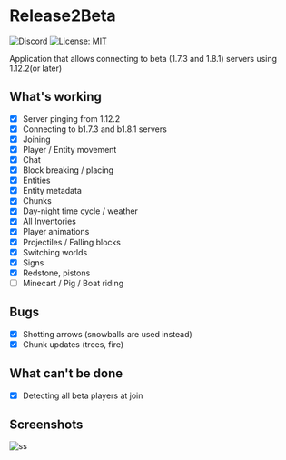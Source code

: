 # Release2Beta
[![Discord](https://img.shields.io/discord/684429844947271767.svg?label=Discord)](https://discord.gg/3sjqe6b)
[![License: MIT](https://img.shields.io/badge/license-MIT-red.svg)](LICENSE)

Application that allows connecting to beta (1.7.3 and 1.8.1) servers using 1.12.2(or later)

## What's working
- [x] Server pinging from 1.12.2
- [x] Connecting to b1.7.3 and b1.8.1 servers
- [x] Joining
- [x] Player / Entity movement
- [x] Chat
- [x] Block breaking / placing
- [x] Entities
- [x] Entity metadata
- [x] Chunks
- [x] Day-night time cycle / weather
- [x] All Inventories
- [x] Player animations
- [x] Projectiles / Falling blocks
- [x] Switching worlds 
- [x] Signs
- [x] Redstone, pistons
- [ ] Minecart / Pig / Boat riding

## Bugs
- [x] Shotting arrows (snowballs are used instead)
- [x] Chunk updates (trees, fire)

## What can't be done
- [x] Detecting all beta players at join

## Screenshots
![ss](https://i.imgur.com/X3evGtw.png)
